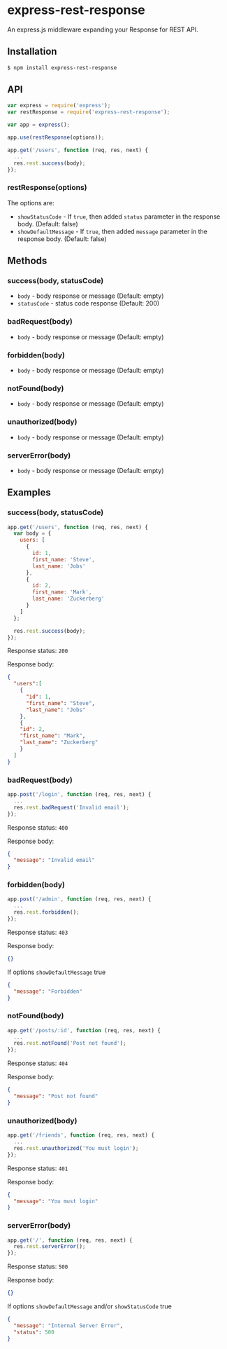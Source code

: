 # express-rest-response

An express.js middleware expanding your Response for REST API.

## Installation

```sh
$ npm install express-rest-response
```

## API

```js
var express = require('express');
var restResponse = require('express-rest-response');

var app = express();

app.use(restResponse(options));

app.get('/users', function (req, res, next) {
  ...
  res.rest.success(body);
});

```

### restResponse(options)

The options are:
- `showStatusCode` - If `true`, then added `status` parameter in the response body. (Default: false)
- `showDefaultMessage` - If `true`, then added `message` parameter in the response body. (Default: false)

## Methods

### success(body, statusCode)
  - `body` - body response or message (Default: empty)
  - `statusCode` - status code response (Default: 200)

### badRequest(body)
  - `body` - body response or message (Default: empty)

### forbidden(body)
  - `body` - body response or message (Default: empty)

### notFound(body)
  - `body` - body response or message (Default: empty)

### unauthorized(body)
  - `body` - body response or message (Default: empty)

### serverError(body)
  - `body` - body response or message (Default: empty)

## Examples

### success(body, statusCode)

```js
app.get('/users', function (req, res, next) {
  var body = {
    users: [
      {
        id: 1,
        first_name: 'Steve',
        last_name: 'Jobs'
      },
      {
        id: 2,
        first_name: 'Mark',
        last_name: 'Zuckerberg'
      }
    ]
  };

  res.rest.success(body);
});
```

Response status: `200`

Response body:

```json
{
  "users":[
    {
      "id": 1,
      "first_name": "Steve",
      "last_name": "Jobs"
    },
    {
    "id": 2,
    "first_name": "Mark",
    "last_name": "Zuckerberg"
    }
  ]
}
```

### badRequest(body)

```js
app.post('/login', function (req, res, next) {
  ...
  res.rest.badRequest('Invalid email');
});
```

Response status: `400`

Response body:

```json
{
  "message": "Invalid email"
}
```

### forbidden(body)

```js
app.post('/admin', function (req, res, next) {
  ...
  res.rest.forbidden();
});
```

Response status: `403`

Response body:

```json
{}
```

If options `showDefaultMessage` true

```json
{
  "message": "Forbidden"
}
```

### notFound(body)

```js
app.get('/posts/:id', function (req, res, next) {
  ...
  res.rest.notFound('Post not found');
});
```

Response status: `404`

Response body:

```json
{
  "message": "Post not found"
}
```

### unauthorized(body)

```js
app.get('/friends', function (req, res, next) {
  ...
  res.rest.unauthorized('You must login');
});
```

Response status: `401`

Response body:

```json
{
  "message": "You must login"
}
```

### serverError(body)

```js
app.get('/', function (req, res, next) {
  res.rest.serverError();
});
```

Response status: `500`

Response body:

```json
{}
```

If options `showDefaultMessage` and/or `showStatusCode` true

```json
{
  "message": "Internal Server Error",
  "status": 500
}
```

